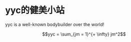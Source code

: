 # yyc的健美小站

yyc is a well-known bodybuilder over the world!

$$yyc = \sum_{jm = 1}^{+ \infty} jm^2$$
